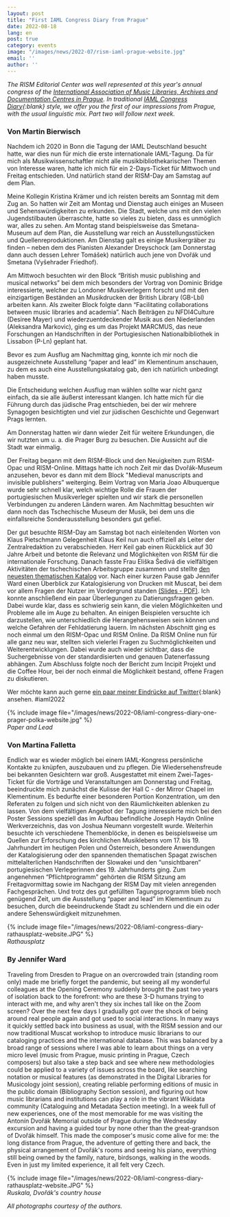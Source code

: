 ```yaml
---
layout: post
title: "First IAML Congress Diary from Prague"
date: 2022-08-18
lang: en
post: true
category: events
image: "/images/news/2022-07/rism-iaml-prague-website.jpg"
email: ''
author: ''
---
```


_The RISM Editorial Center was well represented at this year's annual congress of the [International Association of Music Libraries, Archives and Documentation Centres in Prague](/events/2022/07/14/rism-at-the-2022-iaml-congress-in-prague.html). In traditional [IAML Congress Diary](https://www.iaml.info/tags/congress-diary-kongresstagebuch-journal-de-bord-du-congres){:blank} style, we offer you the first of our impressions from Prague, with the usual linguistic mix. Part two will follow next week._

### Von Martin Bierwisch
Nachdem ich 2020 in Bonn die Tagung der IAML Deutschland besucht hatte, war dies nun für mich die erste internationale IAML-Tagung. Da für mich als Musikwissenschaftler nicht alle musikbibliothekarischen Themen von Interesse waren, hatte ich mich für ein 2-Days-Ticket für Mittwoch und Freitag entschieden. Und natürlich stand der RISM-Day am Samstag auf dem Plan.  

Meine Kollegin Kristina Krämer und ich reisten bereits am Sonntag mit dem Zug an. So hatten wir Zeit am Montag und Dienstag auch einiges an Museen und Sehenswürdigkeiten zu erkunden. Die Stadt, welche uns mit den vielen Jugendstilbauten überraschte, hatte so vieles zu bieten, dass es unmöglich war, alles zu sehen. Am Montag stand beispielsweise das Smetana-Museum auf dem Plan, die Ausstellung war reich an Ausstellungsstücken und Quellenreproduktionen. Am Dienstag galt es einige Musikergräber zu finden – neben dem des Pianisten Alexander Dreyschock (am Donnerstag dann auch dessen Lehrer Tomášek) natürlich auch jene von Dvořák und Smetana (Vyšehrader Friedhof).  

Am Mittwoch besuchten wir den Block “British music publishing and musical networks” bei dem mich besonders der Vortrag von Dominic Bridge interessierte, welcher zu Londoner Musikverlegern forscht und mit den einzigartigen Beständen an Musikdrucken der British Library (GB-Lbl) arbeiten kann. Als zweiter Block folgte dann “Facilitating collaborations between music libraries and academia”. Nach Beiträgen zu NFDI4Culture (Desiree Mayer) und wiederzuentdeckender Musik aus den Niederlanden (Aleksandra Markovic), ging es um das Projekt MARCMUS, das neue Forschungen an Handschriften in der Portugiesischen Nationalbibliothek in Lissabon (P-Ln) geplant hat.  

Bevor es zum Ausflug am Nachmittag ging, konnte ich mir noch die ausgezeichnete Ausstellung “paper and lead” im Klementinum anschauen, zu dem es auch eine Ausstellungskatalog gab, den ich natürlich unbedingt haben musste.  

Die Entscheidung welchen Ausflug man wählen sollte war nicht ganz einfach, da sie alle äußerst interessant klangen. Ich hatte mich für die Führung durch das jüdische Prag entschieden, bei der wir mehrere Synagogen besichtigten und viel zur jüdischen Geschichte und Gegenwart Prags lernten.  

Am Donnerstag hatten wir dann wieder Zeit für weitere Erkundungen, die wir nutzten um u. a. die Prager Burg zu besuchen. Die Aussicht auf die Stadt war einmalig.  

Der Freitag begann mit dem RISM-Block und den Neuigkeiten zum RISM-Opac und RISM-Online. Mittags hatte ich noch Zeit mir das Dvořák-Museum anzusehen, bevor es dann mit dem Block "Medieval manuscripts and invisible publishers” weiterging. Beim Vortrag von Maria Joao Albuquerque wurde sehr schnell klar, welch wichtige Rolle die Frauen der portugiesischen Musikverleger spielten und wir stark die personellen Verbindungen zu anderen Ländern waren. Am Nachmittag besuchten wir dann noch das Tschechische Museum der Musik, bei dem uns die einfallsreiche Sonderausstellung besonders gut gefiel.  

Der gut besuchte RISM-Day am Samstag bot nach einleitenden Worten von Klaus Pietschmann Gelegenheit Klaus Keil nun auch offiziell als Leiter der Zentralredaktion zu verabschieden. Herr Keil gab einen Rückblick auf 30 Jahre Arbeit und betonte die Relevanz und Möglichkeiten von RISM für die internationale Forschung. Danach fasste Frau Eliška Šedivá die vielfältigen Aktivitäten der tschechischen Arbeitsgruppe zusammen und stellte [den neuesten thematischen Katalog](/new_publications/2022/07/21/thematic-catalogue-music-collection-p-barnabas-weiss.html) vor. Nach einer kurzen Pause gab Jennifer Ward einen Überblick zur Katalogisierung von Drucken mit Muscat, bei dem vor allem Fragen der Nutzer im Vordergrund standen [(Slides - PDF)](/publications/iaml-congresses/2022.html). Ich konnte anschließend ein paar Überlegungen zu Datierungsfragen geben. Dabei wurde klar, dass es schwierig sein kann, die vielen Möglichkeiten und Probleme alle im Auge zu behalten. An einigen Beispielen versuchte ich darzustellen, wie unterschiedlich die Herangehensweisen sein können und welche Gefahren der Fehldatierung lauern. Im nächsten Abschnitt ging es noch einmal um den RISM-Opac und RISM Online. Da RISM Online nun für alle ganz neu war, stellten sich vielerlei Fragen zu Suchmöglichkeiten und Weiterentwicklungen. Dabei wurde auch wieder sichtbar, dass die Suchergebnisse von der standardisierten und genauen Datenerfassung abhängen. Zum Abschluss folgte noch der Bericht zum Incipit Projekt und die Coffee Hour, bei der noch einmal die Möglichkeit bestand, offene Fragen zu diskutieren.  

Wer möchte kann auch gerne [ein paar meiner Eindrücke auf Twitter](https://twitter.com/MBierwisch){:blank} ansehen. #iaml2022  

{% include image file="/images/news/2022-08/iaml-congress-diary-one-prager-polka-website.jpg" %}  
_Paper and Lead_

### Von Martina Falletta  
Endlich war es wieder möglich bei einem IAML-Kongress persönliche Kontakte zu knüpfen, auszubauen und zu pflegen. Die Wiedersehensfreude bei bekannten Gesichtern war groß.
Ausgestattet mit einem Zwei-Tages-Ticket für die Vorträge und Veranstaltungen am Donnerstag und Freitag, beeindruckte mich zunächst die Kulisse der Hall C - der Mirror Chapel im Klementinum. Es bedurfte einer besonderen Portion Konzentration, um den Referaten zu folgen und sich nicht von den Räumlichkeiten ablenken zu lassen.
Von dem vielfältigen Angebot der Tagung interessierte mich bei den Poster Sessions speziell das im Aufbau befindliche Joseph Haydn Online Werkverzeichnis, das von Joshua Neumann vorgestellt wurde. Weiterhin besuchte ich verschiedene Themenblöcke, in denen es beispielsweise um Quellen zur Erforschung des kirchlichen Musiklebens vom 17. bis 19. Jahrhundert im heutigen Polen und Österreich, besondere Anwendungen der Katalogisierung oder den spannenden thematischen Spagat zwischen mittelalterlichen Handschriften der Slowakei und den “unsichtbaren” portugiesischen Verlegerinnen des 19. Jahrhunderts ging.
Zum angenehmen “Pflichtprogramm” gehörten die RISM Sitzung am Freitagvormittag sowie im Nachgang der RISM Day mit vielen anregenden Fachgesprächen.
Und trotz des gut gefüllten Tagungsprogramm blieb noch genügend Zeit, um die Ausstellung “paper and lead” im Klementinum zu besuchen, durch die beeindruckende Stadt zu schlendern und die ein oder andere Sehenswürdigkeit mitzunehmen.  

{% include image file="/images/news/2022-08/iaml-congress-diary-rathausplatz-website.JPG" %}  
_Rathausplatz_  

### By Jennifer Ward  
Traveling from Dresden to Prague on an overcrowded train (standing room only) made me briefly forget the pandemic, but seeing all my wonderful colleagues at the Opening Ceremony suddenly brought the past two years of isolation back to the forefront: who are these 3-D humans trying to interact with me, and why aren't they six inches tall like on the Zoom screen? Over the next few days I gradually got over the shock of being around real people again and got used to social interactions. In many ways it quickly settled back into business as usual, with the RISM session and our now traditional Muscat workshop to introduce music librarians to our cataloging practices and the international database. This was balanced by a broad range of sessions where I was able to learn about things on a very micro level (music from Prague, music printing in Prague, Czech composers) but also take a step back and see where new methodologies could be applied to a variety of issues across the board, like searching notation or musical features (as demonstrated in the Digital Libraries for Musicology joint session), creating reliable performing editions of music in the public domain (Bibliography Section session), and figuring out how music librarians and institutions can play a role in the vibrant Wikidata community (Cataloguing and Metadata Section meeting). In a week full of new experiences, one of the most memorable for me was visiting the Antonín Dvořák Memorial outside of Prague during the Wednesday excursion and having a guided tour by none other than the great-grandson of Dvořák himself. This made the composer's music come alive for me: the long distance from Prague, the adventure of getting there and back, the physical arrangement of Dvořák's rooms and seeing his piano, everything still being owned by the family, nature, birdsongs, walking in the woods. Even in just my limited experience, it all felt very Czech.  

{% include image file="/images/news/2022-08/iaml-congress-diary-rathausplatz-website.JPG" %}  
_Ruskala, Dvořák's country house_  

_All photographs courtesy of the authors._
